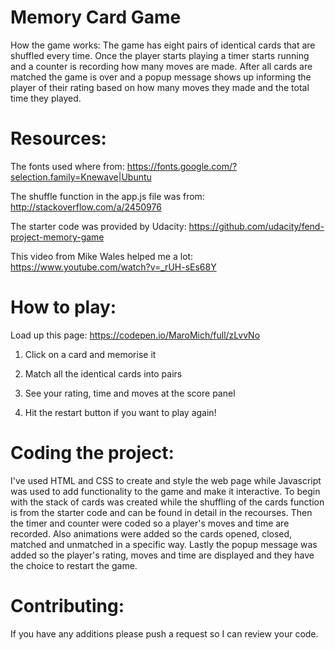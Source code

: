 # Memory Card Game

How the game works:
The game has eight pairs of identical cards that are shuffled every time. Once the player starts playing a timer starts running and a counter is recording how many moves are made. After all cards are matched the game is over and a popup message shows up informing the  player of their rating based on how many moves they made and the total time they played.

# Resources:

The fonts used where from: https://fonts.google.com/?selection.family=Knewave|Ubuntu

The shuffle function in the app.js file was from: http://stackoverflow.com/a/2450976

The starter code was provided by Udacity: https://github.com/udacity/fend-project-memory-game

This video from Mike Wales helped me a lot: https://www.youtube.com/watch?v=_rUH-sEs68Y

# How to play:

Load up this page: https://codepen.io/MaroMich/full/zLvvNo

1) Click on a card and memorise it

2) Match all the identical cards into pairs

3) See your rating, time and moves at the score panel

4) Hit the restart button if you want to play again!

# Coding the project:

I've used HTML and CSS to create and style the web page while Javascript was used to add functionality to the game and make it interactive.
To begin with the stack of cards was created while the shuffling of the cards function is from the starter code and can be found in detail in the recourses.
Then the timer and counter were coded so a player's moves and time are recorded.
Also animations were added so the cards opened, closed, matched and unmatched in a specific way.
Lastly the popup message was added so the player's rating, moves and time are displayed and they have the choice to restart the game.

# Contributing:

If you have any additions please push a request so I can review your code.
